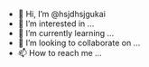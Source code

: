 - 👋 Hi, I’m @hsjdhsjgukai
- 👀 I’m interested in ...
- 🌱 I’m currently learning ...
- 💞️ I’m looking to collaborate on ...
- 📫 How to reach me ...

<!---
hsjdhsjgukai/hsjdhsjgukai is a ✨ special ✨ repository because its `README.md` (this file) appears on your GitHub profile.
You can click the Preview link to take a look at your changes.
--->
